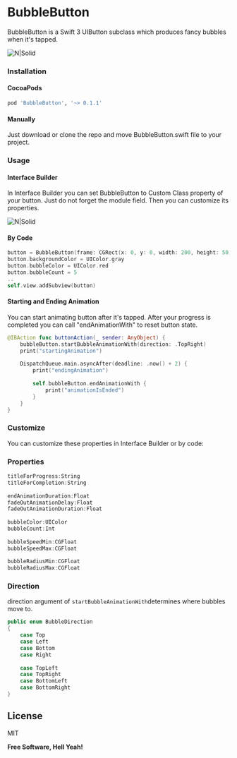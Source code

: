 # BubbleButton
BubbleButton is a Swift 3 UIButton subclass which produces fancy bubbles when it's tapped.

![N|Solid](http://146.185.160.107/wp-content/uploads/2016/12/bubbleButtonVideo.mov.gif)

### Installation

#### CocoaPods
```sh
pod 'BubbleButton', '~> 0.1.1'
```
#### Manually
Just download or clone the repo and move BubbleButton.swift file to your project.

### Usage

#### Interface Builder
In Interface Builder you can set BubbleButton to Custom Class property of your button. Just do not forget the module field. Then you can customize its properties.

![N|Solid](http://146.185.160.107/wp-content/uploads/2016/12/custom_class_ss.png)

#### By Code
```swift
button = BubbleButton(frame: CGRect(x: 0, y: 0, width: 200, height: 50))
button.backgroundColor = UIColor.gray
button.bubbleColor = UIColor.red
button.bubbleCount = 5
..
self.view.addSubview(button)
```
#### Starting and Ending Animation

You can start animating button after it's tapped. After your progress is completed you can call "endAnimationWith" to reset button state.
```swift
@IBAction func buttonAction(_ sender: AnyObject) {
    bubbleButton.startBubbleAnimationWith(direction: .TopRight)
    print("startingAnimation")
    
    DispatchQueue.main.asyncAfter(deadline: .now() + 2) {
        print("endingAnimation")
        
        self.bubbleButton.endAnimationWith {
            print("animationIsEnded")
        }
    }
}
```

### Customize
You can customize these properties in Interface Builder or by code:

### Properties
```swift
titleForProgress:String
titleForCompletion:String
    
endAnimationDuration:Float
fadeOutAnimationDelay:Float
fadeOutAnimationDuration:Float
    
bubbleColor:UIColor
bubbleCount:Int
    
bubbleSpeedMin:CGFloat
bubbleSpeedMax:CGFloat
    
bubbleRadiusMin:CGFloat
bubbleRadiusMax:CGFloat
```

### Direction
direction argument of ```startBubbleAnimationWith```determines where bubbles move to.
```swift
public enum BubbleDirection
{
    case Top
    case Left
    case Bottom
    case Right
    
    case TopLeft
    case TopRight
    case BottomLeft
    case BottomRight
}
```

License
----
MIT

**Free Software, Hell Yeah!**